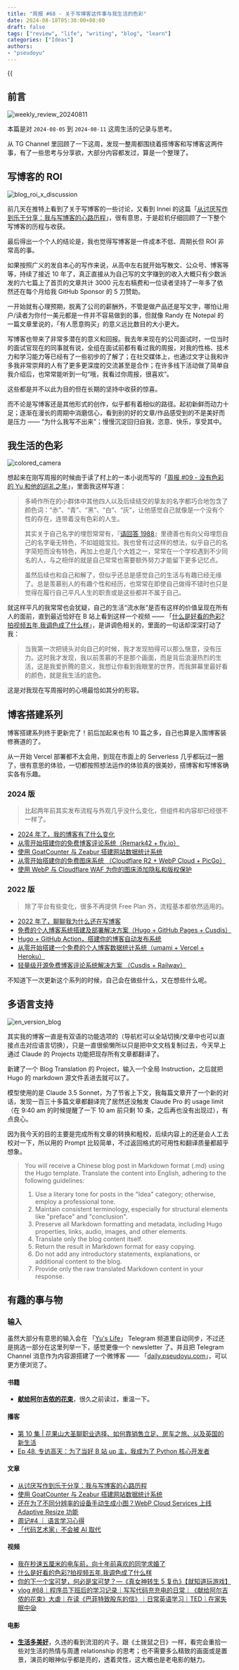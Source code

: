 ```yaml
---
title: "周报 #68 - 关于写博客这件事与我生活的色彩"
date: 2024-08-18T05:30:00+08:00
draft: false
tags: ["review", "life", "writing", "blog", "learn"]
categories: ["Ideas"]
authors:
- "pseudoyu"
---
```


{{<audio src="audios/photograph.mp3" caption="《Photograph - Ed Sheeran》" >}}

## 前言

![weekly_review_20240811](https://image.pseudoyu.com/images/weekly_review_20240811.png)

本篇是对 `2024-08-05` 到 `2024-08-11` 这周生活的记录与思考。

从 TG Channel 里回顾了一下这周，发现一整周都围绕着搭博客和写博客这两件事，有了一些思考与分享欲，大部分内容都发过，算是一个整理了。

## 写博客的 ROI

![blog_roi_x_discussion](https://image.pseudoyu.com/images/blog_roi_x_discussion.jpg)

前几天在推特上看到了关于写博客的一些讨论，又看到 Innei 的这篇「[从讨厌写作到乐于分享：我与写博客的心路历程](https://innei.in/notes/176)」，很有意思，于是趁机仔细回顾了一下整个写博客的历程与收获。

最后得出一个个人的结论是，我也觉得写博客是一件成本不低、周期长但 ROI 非常高的事。

如果按照广义的发自本心的写作来说，从高中左右就开始写散文、公众号、博客等等，持续了接近 10 年了，真正直接从为自己写的文字赚到的收入大概只有少数派发的六七篇上了首页的文章共计 3000 元左右稿费和一位读者坚持了一年多了依然还在每个月给我 GitHub Sponsor 的 5 刀赞助。

一开始就有心理预期，脱离了公司的薪酬外，不管是做产品还是写文字，哪怕让用户/读者为你付一美元都是一件并不容易做到的事，但就像 Randy 在 Notepal 的一篇文章里说的，「有人愿意购买」的意义远比数目的大小更大。

写博客也带来了非常多潜在的意义和回报。我去年来现在的公司面试时，一位当时的面试官现在的同事就有说，全组在面试前都有看过我的周报，对我的性格、技术力和学习能力等已经有了一些初步的了解了；在社交媒体上，也通过文字让我和许多我非常崇拜的人有了更多更深度的交流甚至是合作；在许多线下活动做了简单自我介绍后，也常常能听到一句“哦，我看过你周报，很喜欢”。

这些都是并不以此为目的但在长期的坚持中收获的惊喜。

而不论是写博客还是其他形式的创作，似乎都有着相似的路径。起初新鲜而动力十足；逐渐在漫长的周期中消磨信心，看到别的好的文章/作品感受到的不是美好而是压力 —— “为什么我写不出来”；慢慢沉淀回归自我，恣意、快乐，享受其中。

## 我生活的色彩

![colored_camera](https://image.pseudoyu.com/images/colored_camera.jpeg)

想起来在刚写周报的时候由于读了村上的一本小说而写的「[周报 #09 - 没有色彩的 Yu 和他的巡礼之年](https://www.pseudoyu.com/zh/2022/08/29/weekly_review_20220829/)」，里面我这样写道：

> 多崎作所在的小群体中其他四人以及后续结交的挚友的名字都巧合地包含了颜色词：“赤”、“青”、“黑”、“白”、“灰”，让他感觉自己就像是一个没有个性的存在，连带着没有色彩的人生。
>
> 其实关于自己名字的埋怨常常有，『[请回答 1988](https://movie.douban.com/subject/26302614/)』里德善也有向父母埋怨自己的名字毫无特色，不如姐姐宝拉。我也曾有过这样的想法，似乎自己的名字简短而没有特色，再加上也是几个大姓之一，常常在一个学校遇到不少同名的人，与之相伴的就是自己常常也需要额外努力才能留下更多记忆点。
>
> 虽然后续也和自己和解了，但似乎还总是感觉自己的生活与有趣已经无缘了。总是羡慕别人的有趣个性和经历，也常常在即使自己做得不错时也只是觉得在履行自己平凡人生的职责或是这些都并不属于自己。

就这样平凡的我常常也会犹疑，自己的生活“流水账”是否有这样的价值呈现在所有人的面前，直到最近恰好在 B 站上看到这样一个视频 —— 「[什么是好看的色彩?拍视频五年,我调色成了什么样](https://www.bilibili.com/video/BV1ipiFeyEfy)」，是讲调色相关的，里面的一句话却深深打动了我：

> 当我第一次把镜头对向自己的时候，我才发现拍得可以那么惬意，没有压力。这时我才发现，我以前羡慕的不是那个画面，而是背后浪漫热烈的生活，这是我爱折腾的意义，我想让你看到我眼里的世界，而我屏幕里最好看的颜色，就是我生活的底色。

这是对我现在写周报时的心境最恰如其分的形容。

## 博客搭建系列

博客搭建系列终于更新完了！前后加起来也有 10 篇之多，自己也算是入围博客装修赛道的了。

从一开始 Vercel 部署都不太会用，到现在市面上的 Serverless 几乎都玩过一圈了，很有意思的体验，一切都按照想法运作的体验真的很美妙，搭博客和写博客确实各有乐趣。

### 2024 版

> 比起两年前其实发布流程与外观几乎没什么变化，但组件和内容却已经很不一样了。

- [2024 年了，我的博客有了什么变化](https://www.pseudoyu.com/zh/2024/06/29/what_changed_in_my_blog_2024/)
- [从零开始搭建你的免费博客评论系统（Remark42 + fly.io）](https://www.pseudoyu.com/zh/2024/07/22/free_commenting_system_using_remark42_and_flyio/)
- [使用 GoatCounter 与 Zeabur 搭建网站数据统计系统](https://www.pseudoyu.com/zh/2024/08/06/deploy_web_statistics_system_using_goatcounter_and_zeabur/)
- [从零开始搭建你的免费图床系统 （Cloudflare R2 + WebP Cloud + PicGo）](https://www.pseudoyu.com/zh/2024/06/30/free_image_hosting_system_using_r2_webp_cloud_and_picgo/)
- [使用 WebP 与 Cloudflare WAF 为你的图床添加隐私和版权保护](https://www.pseudoyu.com/zh/2024/07/02/protect_your_image_using_webp_and_cloudflare_waf/)

### 2022 版

> 除了平台有些变化，很多不再提供 Free Plan 外，流程基本都依然适用的。

- [2022 年了，聊聊我为什么还在写博客](https://www.pseudoyu.com/zh/2022/06/12/why_i_still_write_blog_in_2022/)
- [免费的个人博客系统搭建及部署解决方案（Hugo + GitHub Pages + Cusdis）](https://www.pseudoyu.com/zh/2022/03/24/free_blog_deploy_using_hugo_and_cusdis/)
- [Hugo + GitHub Action，搭建你的博客自动发布系统](https://www.pseudoyu.com/zh/2022/05/29/deploy_your_blog_using_hugo_and_github_action/)
- [从零开始搭建一个免费的个人博客数据统计系统（umami + Vercel + Heroku）](https://www.pseudoyu.com/zh/2022/05/21/free_blog_analysis_using_umami_vercel_and_heroku/)
- [轻量级开源免费博客评论系统解决方案 （Cusdis + Railway）](https://www.pseudoyu.com/zh/2022/05/24/free_and_lightweight_blog_comment_system_using_cusdis_and_railway/)

不知道下一次更新这个系列的时候，自己会在做些什么，又在想些什么呢。

## 多语言支持

![en_version_blog](https://image.pseudoyu.com/images/en_version_blog.png)

其实我的博客一直是有双语的功能选项的（导航栏可以全站切换/文章中也可以直接点击对应语言切换），只是一直很偷懒所以只是把中文文档复制过去，今天早上通过 Claude 的 Projects 功能把现存所有文章都翻译了。

新建了一个 Blog Translation 的 Project，输入一个全局 Instruction，之后就把 Hugo 的 markdown 源文件丢进去就可以了。

模型使用的是 Claude 3.5 Sonnet，为了节省上下文，我每篇文章开了一个新的对话，发现一百三十多篇文章都翻译完了居然还没触发 Claude Pro 的 usage limit（在 9:40 am 的时候提醒了一下 10 am 前只剩 10 条，之后再也没有出现过），有点良心。

因为我今天的目的主要是完成所有文章的转换和粗校，后续内容上的还是会人工去校对一下，所以用的 Prompt 比较简单，不过返回格式的可用性和翻译质量都超乎想象。

> You will receive a Chinese blog post in Markdown format (.md) using the Hugo template. Translate the content into English, adhering to the following guidelines:
>
> 1. Use a literary tone for posts in the "Idea" category; otherwise, employ a professional tone.
> 2. Maintain consistent terminology, especially for structural elements like "preface" and "conclusion".
> 3. Preserve all Markdown formatting and metadata, including Hugo properties, links, audio, images, and other elements.
> 4. Translate only the blog content itself.
> 5. Return the result in Markdown format for easy copying.
> 6. Do not add any introductory statements, explanations, or additional content to the blog.
> 7. Provide only the raw translated Markdown content in your response.

## 有趣的事与物

### 输入

虽然大部分有意思的输入会在 「[Yu's Life](https://t.me/pseudoyulife)」 Telegram 频道里自动同步，不过还是挑选一部分在这里列举一下，感觉更像一个 newsletter 了。并且把 Telegram Channel 消息作为内容源搭建了一个微博客 —— 「[daily.pseudoyu.com](https://daily.pseudoyu.com/)」，可以更方便浏览了。

#### 书籍

- [**献给阿尔吉侬的花束**](https://book.douban.com/subject/26362836/)，很久之前读过，重温一下。

#### 播客

- [第 10 集 | 花果山大圣聊职业选择、如何靠销售立足、房车之旅、以及英国的新生活](https://www.listennotes.com/e/7f2efa4ad8394de79591a3ee2da6a5d1)
- [Ep 48. 专访高天：为了当好 B 站 up 主，我成为了 Python 核心开发者](https://www.listennotes.com/e/5e5454656bb146499bef687dcec00e65)

#### 文章

- [从讨厌写作到乐于分享：我与写博客的心路历程](https://innei.in/notes/176)
- [使用 GoatCounter 与 Zeabur 搭建网站数据统计系统](https://www.pseudoyu.com/zh/2024/08/06/deploy_web_statistics_system_using_goatcounter_and_zeabur/)
- [还在为了不同分辨率的设备手动生成小图？WebP Cloud Services 上线 Adaptive Resize 功能](https://blog.webp.se/adaptive-resize-zh/)
- [周记#4 ｜ 语言学习心得](https://atlas.xlog.app/thoughts-of-learning-language)
- [「代码艺术家」不会被 AI 取代](https://lutaonan.com/blog/code-artists/)

#### 视频

- [我在秒速五厘米的电车前，向十年前喜欢的同学求婚了](https://www.bilibili.com/video/BV1uf421B7ow)
- [什么是好看的色彩?拍视频五年,我调色成了什么样](https://www.bilibili.com/video/BV1ipiFeyEfy)
- [你的下一个宝可梦，何必是宝可梦？—《真女神转生 5 复仇》【就知道玩游戏】](https://www.bilibili.com/video/BV1yw4m1r713)
- [vlog #68｜程序员下班后的学习记录｜写写代码充充电的日常｜《献给阿尔吉侬的花束》大虐｜在读《巴菲特致股东的信》｜日常英语学习｜TED｜在家失眠中😪](https://www.bilibili.com/video/BV1e4421Z7Qo)

#### 电影

- [**生活多美好**](http://movie.douban.com/subject/1293749/)，久违的看到流泪的片子。跟《土拨鼠之日》一样，看完会重拾一些对生活的热情与周遭 relationship 的思考；也不需要多么精致的画面或是置景，演员的眼神似乎都是亮的，透着灵性，这大概也是老电影的魅力。
